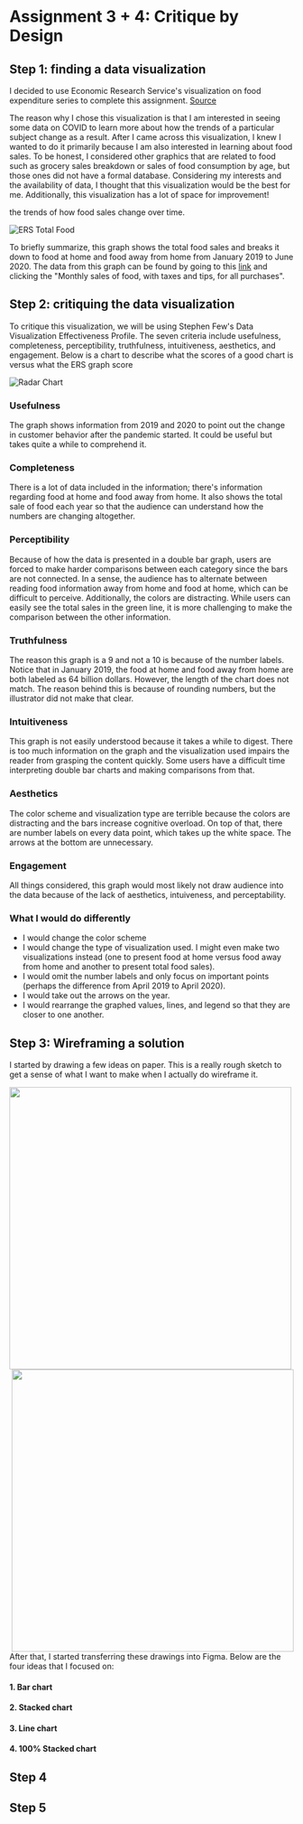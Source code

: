 # Assignment 3 + 4: Critique by Design

## Step 1: finding a data visualization

I decided to use Economic Research Service's visualization on food expenditure series to complete this assignment. [Source](https://www.ers.usda.gov/data-products/chart-gallery/gallery/chart-detail/?chartId=99193)

The reason why I chose this visualization is that I am interested in seeing some data on COVID to learn more about how the trends of a particular subject change as a result. After I came across this visualization, I knew I wanted to do it primarily because I am also interested in learning about food sales. To be honest, I  considered other graphics that are related to food such as grocery sales breakdown or sales of food consumption by age, but those ones did not have a formal database. Considering my interests and the availability of data, I thought that this visualization would be the best for me. Additionally, this visualization has a lot of space for improvement! 

the trends of how food sales change over time. 

![ERS Total Food](Images/usda-food.png)

To briefly summarize, this graph shows the total food sales and breaks it down to food at home and food away from home from January 2019 to June 2020. The data from this graph can be found by going to this [link](https://www.ers.usda.gov/data-products/food-expenditure-series/) and clicking the "Monthly sales of food, with taxes and tips, for all purchases".

## Step 2: critiquing the data visualization

To critique this visualization, we will be using Stephen Few's Data Visualization Effectiveness Profile. The seven criteria include usefulness, completeness, perceptibility, truthfulness, intuitiveness, aesthetics, and engagement. Below is a chart to describe what the scores of a good chart is versus what the ERS graph score

![Radar Chart](Images/radar.png)

### Usefulness

The graph shows information from 2019 and 2020 to point out the change in customer behavior after the pandemic started. It could be useful but takes quite a while to comprehend it.  

### Completeness

There is a lot of data included in the information; there's information regarding food at home and food away from home. It also shows the total sale of food each year so that the audience can understand how the numbers are changing altogether. 

### Perceptibility

Because of how the data is presented in a double bar graph, users are forced to make harder comparisons between each category since the bars are not connected. In a sense, the audience has to alternate between reading food information away from home and food at home, which can be difficult to perceive. Additionally, the colors are distracting. While users can easily see the total sales in the green line, it is more challenging to make the comparison between the other information.

### Truthfulness

The reason this graph is a 9 and not a 10 is because of the number labels. Notice that in January 2019, the food at home and food away from home are both labeled as 64 billion dollars. However, the length of the chart does not match. The reason behind this is because of rounding numbers, but the illustrator did not make that clear.  

### Intuitiveness

This graph is not easily understood because it takes a while to digest. There is too much information on the graph and the visualization used impairs the reader from grasping the content quickly. Some users have a difficult time interpreting double bar charts and making comparisons from that. 

### Aesthetics

The color scheme and visualization type are terrible because the colors are distracting and the bars increase cognitive overload. On top of that, there are number labels on every data point, which takes up the white space. The arrows at the bottom are unnecessary. 

### Engagement

All things considered, this graph would most likely not draw audience into the data because of the lack of aesthetics, intuiveness, and perceptability. 

### What I would do differently

- I would change the color scheme
- I would change the type of visualization used. I might even make two visualizations instead (one to present food at home versus food away from home and another to present total food sales).
- I would omit the number labels and only focus on important points (perhaps the difference from April 2019 to April 2020).
- I would take out the arrows on the year.
- I would rearrange the graphed values, lines, and legend so that they are closer to one another.

## Step 3: Wireframing a solution

I started by drawing a few ideas on paper. This is a really rough sketch to get a sense of what I want to make when I actually do wireframe it. 

<img align="left" src="Images/draw1.jpg" width = "500">
<img align="right" src="Images/draw2.jpg" width = "500">

After that, I started transferring these drawings into Figma. Below are the four ideas that I focused on: 

#### 1. Bar chart

#### 2. Stacked chart

#### 3. Line chart

#### 4. 100% Stacked chart





## Step 4

## Step 5

<div class='tableauPlaceholder' id='viz1644287959234' style='position: relative'><object class='tableauViz'  style='display:none;'>
  <param name='host_url' value='https%3A%2F%2Fpublic.tableau.com%2F' /> 
  <param name='embed_code_version' value='3' /> 
  <param name='site_root' value='' />
  <param name='name' value='Assignment34_16442870976310&#47;Sheet1' />
  <param name='tabs' value='no' /><param name='toolbar' value='yes' />
  <param name='animate_transition' value='yes' />
  <param name='display_static_image' value='yes' />
  <param name='display_spinner' value='yes' />
  <param name='display_overlay' value='yes' />
  <param name='display_count' value='yes' />
  <param name='language' value='en-US' />
  <param name='filter' value='publish=yes' />
  </object>
</div>                
<script type='text/javascript'>                    
  var divElement = document.getElementById('viz1644287959234');                    
  var vizElement = divElement.getElementsByTagName('object')[0];                    
  vizElement.style.width='100%';
  vizElement.style.height=(divElement.offsetWidth*0.75)+'px';                    
  var scriptElement = document.createElement('script');                    
  scriptElement.src = 'https://public.tableau.com/javascripts/api/viz_v1.js';                    
  vizElement.parentNode.insertBefore(scriptElement, vizElement);                
</script>
